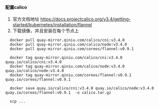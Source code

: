 #### 配置calico
1. 官方文档地址 https://docs.projectcalico.org/v3.4/getting-started/kubernetes/installation/flannel
2. 下载镜像，并且安装在每个节点上
```
  docker pull quay-mirror.qiniu.com/calico/cni:v3.4.0
  docker pull quay-mirror.qiniu.com/calico/node:v3.4.0
  docker pull quay-mirror.qiniu.com/coreos/flannel:v0.9.1

  docker tag quay-mirror.qiniu.com/calico/cni:v3.4.0 quay.io/calico/cni:v3.4.0
  docker tag quay-mirror.qiniu.com/calico/node:v3.4.0 quay.io/calico/node:v3.4.0
  docker tag quay-mirror.qiniu.com/coreos/flannel:v0.9.1 quay.io/coreos/flannel:v0.9.1

  docker save quay.io/calico/cni:v3.4.0 quay.io/calico/node:v3.4.0 quay.io/coreos/flannel:v0.9.1  -o calico.tar.gz
  
  scp ...
```

